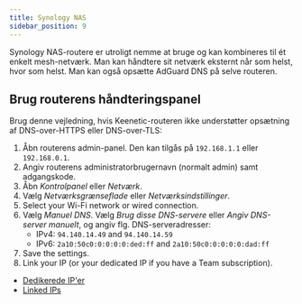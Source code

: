 ```yaml
---
title: Synology NAS
sidebar_position: 9
---
```


Synology NAS-routere er utroligt nemme at bruge og kan kombineres til ét enkelt mesh-netværk. Man kan håndtere sit netværk eksternt når som helst, hvor som helst. Man kan også opsætte AdGuard DNS på selve routeren.

## Brug routerens håndteringspanel

Brug denne vejledning, hvis Keenetic-routeren ikke understøtter opsætning af DNS-over-HTTPS eller DNS-over-TLS:

1. Åbn routerens admin-panel. Den kan tilgås på `192.168.1.1` eller `192.168.0.1`.
2. Angiv routerens administratorbrugernavn (normalt admin) samt adgangskode.
3. Åbn _Kontrolpanel_ eller _Netværk_.
4. Vælg _Netværksgrænseflade_ eller _Netværksindstillinger_.
5. Select your Wi-Fi network or wired connection.
6. Vælg _Manuel DNS_. Vælg _Brug disse DNS-servere_ eller _Angiv DNS-server manuelt_, og angiv flg. DNS-serveradresser:
   - IPv4: `94.140.14.49` and `94.140.14.59`
   - IPv6: `2a10:50c0:0:0:0:0:ded:ff` and `2a10:50c0:0:0:0:0:dad:ff`
7. Save the settings.
8. Link your IP (or your dedicated IP if you have a Team subscription).

- [Dedikerede IP'er](/private-dns/connect-devices/other-options/dedicated-ip.md)
- [Linked IPs](private-dns/connect-devices/other-options/linked-ip.md)
